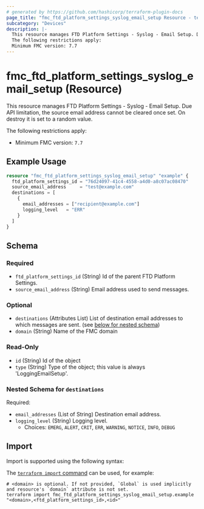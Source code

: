 ```yaml
---
# generated by https://github.com/hashicorp/terraform-plugin-docs
page_title: "fmc_ftd_platform_settings_syslog_email_setup Resource - terraform-provider-fmc"
subcategory: "Devices"
description: |-
  This resource manages FTD Platform Settings - Syslog - Email Setup. Due API limitation, the source email address cannot be cleared once set. On destroy it is set to a random value.
  The following restrictions apply:
  Minimum FMC version: 7.7
---
```


# fmc_ftd_platform_settings_syslog_email_setup (Resource)

This resource manages FTD Platform Settings - Syslog - Email Setup. Due API limitation, the source email address cannot be cleared once set. On destroy it is set to a random value.

The following restrictions apply:
  - Minimum FMC version: `7.7`

## Example Usage

```terraform
resource "fmc_ftd_platform_settings_syslog_email_setup" "example" {
  ftd_platform_settings_id = "76d24097-41c4-4558-a4d0-a8c07ac08470"
  source_email_address     = "test@example.com"
  destinations = [
    {
      email_addresses = ["recipient@example.com"]
      logging_level   = "ERR"
    }
  ]
}
```

<!-- schema generated by tfplugindocs -->
## Schema

### Required

- `ftd_platform_settings_id` (String) Id of the parent FTD Platform Settings.
- `source_email_address` (String) Email address used to send messages.

### Optional

- `destinations` (Attributes List) List of destination email addresses to which messages are sent. (see [below for nested schema](#nestedatt--destinations))
- `domain` (String) Name of the FMC domain

### Read-Only

- `id` (String) Id of the object
- `type` (String) Type of the object; this value is always 'LoggingEmailSetup'.

<a id="nestedatt--destinations"></a>
### Nested Schema for `destinations`

Required:

- `email_addresses` (List of String) Destination email address.
- `logging_level` (String) Logging level.
  - Choices: `EMERG`, `ALERT`, `CRIT`, `ERR`, `WARNING`, `NOTICE`, `INFO`, `DEBUG`

## Import

Import is supported using the following syntax:

The [`terraform import` command](https://developer.hashicorp.com/terraform/cli/commands/import) can be used, for example:

```shell
# <domain> is optional. If not provided, `Global` is used implicitly and resource's `domain` attribute is not set.
terraform import fmc_ftd_platform_settings_syslog_email_setup.example "<domain>,<ftd_platform_settings_id>,<id>"
```
